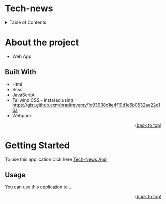 <a name="readme-top"></a>
# Tech-news

<!-- TABLE OF CONTENTS -->
<details>
  <summary>Table of Contents</summary>
  <ol>
    <li>
      <a href="#about-the-project">About The Project</a>
      <ul>
        <li><a href="#built-with">Built With</a></li>
      </ul>
    </li>
    <li>
      <a href="#getting-started">Getting Started</a>
      <ul>
        <li><a href="#usage">Usage</a></li>
      </ul>
    </li>
    <li><a href="#author">Author</a></li>
    <li><a href="#license">License</a></li>
    <li><a href="#contact">Contact</a></li>
  </ol>
</details>

# About the project
* Web App
  

## Built With
* Html
* Scss
* JavaScript
* Tailwind CSS - installed using https://gist.github.com/bradtraversy/1c93938c1fe4f10d1e5b0532ae22e16a
* Webpack

  
<p align="right">(<a href="#readme-top">back to top</a>)</p>

# Getting Started
To use this application click here <a href="https://notizietech.netlify.app">Tech-News App</a>

## Usage
You can use this application to ...

<p align="right">(<a href="#readme-top">back to top</a>)</p>
